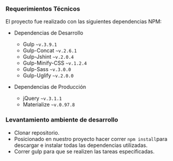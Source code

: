 
### Requerimientos Técnicos

El proyecto fue realizado con las siguientes dependencias NPM:

+ Dependencias de Desarrollo 
  - Gulp `~v.3.9.1`
  - Gulp-Concat `~v.2.6.1`
  - Gulp-Jshint `~v.2.0.4`
  - Gulp-Minify-CSS `~v.1.2.4`
  - Gulp-Sass `~v.3.0.0`
  - Gulp-Uglify `~v.2.0.0`

+ Dependencias de Producción 
  - jQuery `~v.3.1.1`
  - Materialize `~v.0.97.8`

### Levantamiento ambiente de desarrollo

+ Clonar repositorio.
+ Posicionado en nuestro proyecto hacer correr `npm install`para descargar e instalar todas las dependencias utilizadas.
+ Correr gulp para que se realizen las tareas especificadas.